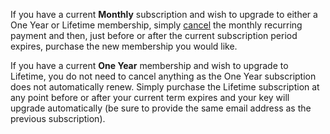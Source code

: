 If you have a current **Monthly** subscription and wish to upgrade to either a One Year or Lifetime membership, simply [cancel](How-do-I-cancel-an-Emby-Premiere-subscription%3F) the monthly recurring payment and then, just before or after the current subscription period expires, purchase the new membership you would like.

If you have a current **One Year** membership and wish to upgrade to Lifetime, you do not need to cancel anything as the One Year subscription does not automatically renew.  Simply purchase the Lifetime subscription at any point before or after your current term expires and your key will upgrade automatically (be sure to provide the same email address as the previous subscription).


